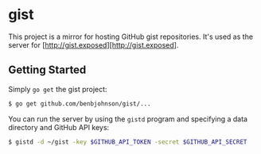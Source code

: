 gist
====

This project is a mirror for hosting GitHub gist repositories. It's used as
the server for [http://gist.exposed][http://gist.exposed].


## Getting Started

Simply `go get` the gist project:

```sh
$ go get github.com/benbjohnson/gist/...
```

You can run the server by using the `gistd` program and specifying a data
directory and GitHub API keys:

```sh
$ gistd -d ~/gist -key $GITHUB_API_TOKEN -secret $GITHUB_API_SECRET
```

[git2go]: https://github.com/libgit2/git2go

